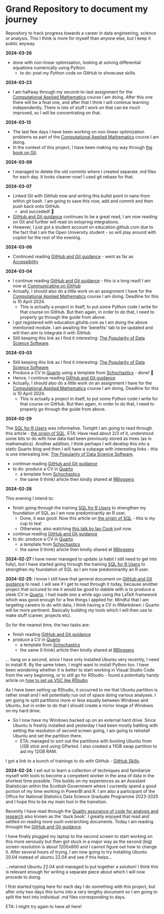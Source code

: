 # Grand Repository to document my journey

Repository to track progress towards a career in data engineering, science or analysis. This I think is more for myself than anyone else, but I keep it public anyway.

**2024-03-26**

* done with non-linear optimisation, looking at solving differential equations numerically using Python.
  * to do: post my Python code on GitHub to showcase skills.

**2024-03-23**

* I am halfway through my second-to-last assignment for the [Computational Applied Mathematics](https://www.open.ac.uk/courses/modules/mst374) course I am doing. After this one there will be a final one, and after that I think I will continue learning independently. There is lots of stuff I work on that can be much improved, so I will be concentrating on that.

**2024-03-13**

* The last few days I have been working on non-linear optimization problems as part of the [Computational Applied Mathematics](https://www.open.ac.uk/courses/modules/mst374) course I am doing.
* In the context of this project, I have been making my way through [the book on Git](https://git-scm.com/book/en/v2).

**2024-03-09**

* I managed to delete the old commits where I created separate .md files for each day. It looks cleaner now! I used git rebase for that. 

**2024-03-07**

* Linked Git with GitHub now and writing this bullet point in nano from within git bash. I am going to save this now, add and commit and then push back onto GitHub.
  * and succeded! 🎉
* [GitHub and Git guidance](https://docs.github.com/en/get-started) continues to be a great read, I am now reading on Git and further will read on exlopring integrations.
* However, I just got a student account on education.github.com due to the fact that I am the Open University student - so will play around with copilot for the rest of the evening.

**2024-03-06** 

* Continued reading [GitHub and Git guidance](https://docs.github.com/en/get-started) - went as far as [Accessibility](https://docs.github.com/en/get-started/accessibility/managing-your-theme-settings)

**2024-03-04** 

* I continue reading [GitHub and Git guidance](https://docs.github.com/en/get-started) - this is a long read! I am now at [Communicating on GitHub](https://docs.github.com/en/get-started/using-github/communicating-on-github)
* Actually, I should also do a little work on an assignment I have for the [Computational Applied Mathematics](https://www.open.ac.uk/courses/modules/mst374) course I am doing. Deadline for this is 10 April 2024.
  *  This is actually a project in itself, to put some Python code I write for that course on GitHub. But then again, in order to do that, I need to properly go through the guide from above.
* I got registered with education.gituhb.com as I am doing the above mentioned module. I am awaiting the 'benefits' tab to be updated and will then aim to integrate it with GitHub
* Still keeping this link as I find it interesting: [The Popularity of Data Science Software](https://r4stats.com/articles/popularity/).

**2024-03-03** 

* Still keeping this link as I find it interesting: [The Popularity of Data Science Software](https://r4stats.com/articles/popularity/).
* Produce a CV in [Quarto](https://quarto.org/docs/computations/r.html) using a template from [Schochastics](http://archive.schochastics.net/post/create-a-cv-with-quarto/) - done! :tada:
* Hence, I continue reading [GitHub and Git guidance](https://docs.github.com/en/get-started)
* Actually, I should also do a little work on an assignment I have for the [Computational Applied Mathematics](https://www.open.ac.uk/courses/modules/mst374) course I am doing. Deadline for this is 10 April 2024.
  *  This is actually a project in itself, to put some Python code I write for that course on GitHub. But then again, in order to do that, I need to properly go through the guide from above.

**2024-02-29** 

The [SQL for R Users](https://github.com/dlab-berkeley/sql-for-r-users) was informative. Tonight I am going to read through this article - [the origin of SQL](https://dl.acm.org/doi/pdf/10.1145/362384.362685). ETA: Have read about 2/3 of it, understood some bits to do with how data had been previously stored as trees (as in mathematics). Another addition, I think perhaps I will develop this into a static Quarto blog and then I will have a subpage with interesting links - this is one interesting link: [The Popularity of Data Science Software](https://r4stats.com/articles/popularity/).
* continue reading [GitHub and Git guidance](https://docs.github.com/en/get-started)
* to do: produce a CV in [Quarto](https://quarto.org/docs/computations/r.html)
  * a template from [Schochastics](http://archive.schochastics.net/post/create-a-cv-with-quarto/)
  * the same (I think) article then kindly shared at [RBloggers](https://www.r-bloggers.com/2023/07/create-a-cv-with-quarto/)

**2024-02-28** 

This evening I intend to:
* finish going through the training [SQL for R Users](https://github.com/dlab-berkeley/sql-for-r-users) to strengthen my foundation of SQL as I am now predominantly an R user.
  * Done, it was good. Now this article on [the origin of SQL](https://dl.acm.org/doi/pdf/10.1145/362384.362685) - this is my cup to tea!
  * Otherwise, also watching [this talk by Ian Cook](https://www.youtube.com/watch?v=JwP5KdWSgqE) just now.
* continue reading [GitHub and Git guidance](https://docs.github.com/en/get-started)
* to do: produce a CV in [Quarto](https://quarto.org/docs/computations/r.html)
  * a template from [Schochastics](http://archive.schochastics.net/post/create-a-cv-with-quarto/)
  * the same (I think) article then kindly shared at [RBloggers](https://www.r-bloggers.com/2023/07/create-a-cv-with-quarto/)

**2024-02-27** I have never managed to update (a habit I still need to get into fully), but I have started going through the training [SQL for R Users](https://github.com/dlab-berkeley/sql-for-r-users) to strengthen my foundation of SQL as I am now predominantly an R user.

**2024-02-25**: I know I still have that general document on [GitHub and Git guidance](https://docs.github.com/en/get-started) to read. I will see if I get to read through it today, because another project that occured to me it would be good to dabble with is to produce a sleek CV in [Quarto](https://quarto.org/docs/computations/r.html). I had made one a while ago using the LaTeX framework which was good enough for a few things I applied for. Mindful that I am targeting careers to do with data, I think having a CV in RMarkdown / Quarto will be more pertinent. Basically building my tools which I will then use to make stuff (career, projects etc). 

So for the nearest time, the two tasks are:
* finish reading [GitHub and Git guidance](https://docs.github.com/en/get-started)
* produce a CV in [Quarto](https://quarto.org/docs/computations/r.html)
  * a template from [Schochastics](http://archive.schochastics.net/post/create-a-cv-with-quarto/)
  * the same (I think) article then kindly shared at [RBloggers](https://www.r-bloggers.com/2023/07/create-a-cv-with-quarto/)
 
... hang on a second, since I have only installed Ubuntu very recently, I need to install R. By the same token, I might want to install Python too. I have been wondering whether it is better to start working in Visual Studio Code from the very beginning, or to still go for RStudio - found a potentially handy article on [how to set up VSC like RStudio](https://www.r-bloggers.com/2020/07/setting-up-vs-code-for-python-development-like-rstudio/)

As I have been setting up RStudio, it occurred to me that Ubuntu partition is rather small and I will potentially run out of space doing various analyses. I am going to split partitions more or less equally between Windows and Ubuntu, but in order to do that I should create a mirror image of Windows on my hard drive.
* So I now have my Windows backed up on an external hard drive. Since Ubuntu is freshly installed and yesterday I had been mostly battling with setting the resolution of second screen going, I am going to reinstall Ubuntu and set the partition there.
  * ETA: managed to sort out the partitions with booting Ubuntu from USB stick and using GParted. I also created a 11GB swap partition to aid my 12GB RAM.

I got a link to a bunch of trainings to do with GitHub - [GitHub Skills](https://skills.github.com/).

**2024-02-24**: I set out to learn a collection of techniques and familiarize myself with tools to become a competent worker in the area of data in the shortest time possible. This builds on my experiences as an Assistant Statistician within the Scottish Government where I currently spend a good portion of my time working in PowerBI and R. I am also a participant of the Office for National Statistics Data Science Graduate Programme 2023-2025 and I hope this to be my main tool in the transition.

Recently I have read through the [Quality assurance of code for analysis and research](https://best-practice-and-impact.github.io/qa-of-code-guidance/intro.html "duck book") also known as the 'duck book'. I greatly enjoyed that read and settled on readng more such overarching documents. Today I am reading throught the [GitHub and Git guidance](https://docs.github.com/en/get-started).

I have finally plugged my laptop to the second screen to start working on this more seriously but then got stuck in a major way as the second (big) screen resolution is about 1200x800 and I cannot figure out how to change it. After several hours of trying, I am now going to try installing Ubuntu 20.04 instead of ubuntu 22.04 and see if this helps...

...retained Ubuntu 22.04 and managed to put together a solution! I think this is relevant enough for writing a separate piece about which I will now procede to doing.

I first started typing here for each day I do something with this project, but after only two days this turns into a very lengthy document so I am going to split the text into individual .md files corresponding to days.

ETA: I might try again to have all here!
